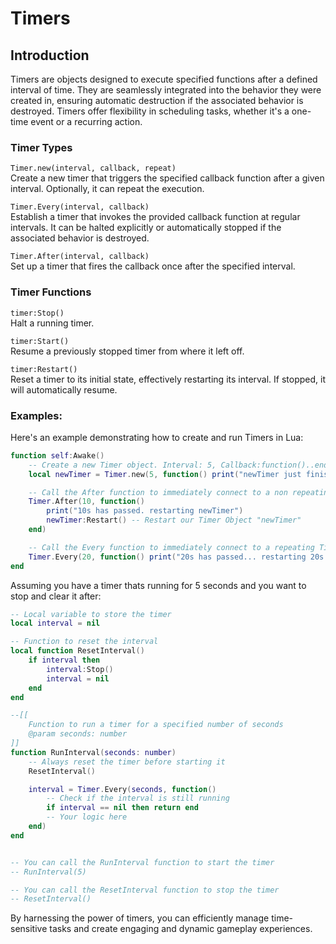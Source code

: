 # **Timers**

## **Introduction**
Timers are objects designed to execute specified functions after a defined interval of time. They are seamlessly integrated into the behavior they were created in, ensuring automatic destruction if the associated behavior is destroyed. Timers offer flexibility in scheduling tasks, whether it's a one-time event or a recurring action.



### **Timer Types**

`Timer.new(interval, callback, repeat)`  
Create a new timer that triggers the specified callback function after a given interval. Optionally, it can repeat the execution.

`Timer.Every(interval, callback)`  
Establish a timer that invokes the provided callback function at regular intervals. It can be halted explicitly or automatically stopped if the associated behavior is destroyed.

`Timer.After(interval, callback)`  
Set up a timer that fires the callback once after the specified interval.


### **Timer Functions**

`timer:Stop()`  
Halt a running timer.

`timer:Start()`  
Resume a previously stopped timer from where it left off.

`timer:Restart()`  
Reset a timer to its initial state, effectively restarting its interval. If stopped, it will automatically resume.

### Examples:

Here's an example demonstrating how to create and run Timers in Lua:
```lua
function self:Awake()
    -- Create a new Timer object. Interval: 5, Callback:function()..end, Repeating: false
    local newTimer = Timer.new(5, function() print("newTimer just finished") end, false)

    -- Call the After function to immediately connect to a non repeating Timer
    Timer.After(10, function() 
        print("10s has passed. restarting newTimer") 
        newTimer:Restart() -- Restart our Timer Object "newTimer"
    end)

    -- Call the Every function to immediately connect to a repeating Timer
    Timer.Every(20, function() print("20s has passed... restarting 20s timer...") end)
end
```

Assuming you have a timer thats running for 5 seconds and you want to stop and clear it after:
```lua
-- Local variable to store the timer
local interval = nil

-- Function to reset the interval
local function ResetInterval()
    if interval then
        interval:Stop()
        interval = nil
    end
end

--[[
    Function to run a timer for a specified number of seconds
    @param seconds: number
]]
function RunInterval(seconds: number)
    -- Always reset the timer before starting it
    ResetInterval()

    interval = Timer.Every(seconds, function()
        -- Check if the interval is still running
        if interval == nil then return end
        -- Your logic here
    end)
end


-- You can call the RunInterval function to start the timer
-- RunInterval(5)

-- You can call the ResetInterval function to stop the timer
-- ResetInterval()
```

By harnessing the power of timers, you can efficiently manage time-sensitive tasks and create engaging and dynamic gameplay experiences.
